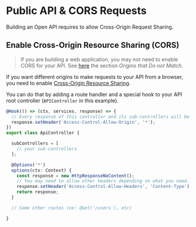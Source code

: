 # Public API & CORS Requests

Building an Open API requires to allow Cross-Origin Request Sharing.

## Enable Cross-Origin Resource Sharing (CORS)

> If you are building a web application, you may not need to enable CORS for your API. See [here](../frontend-integration/angular-react-vue.md) the section *Origins that Do not Match*.

If you want different origins to make requests to your API from a browser, you need to enable [Cross-Origin Resource Sharing](https://www.html5rocks.com/en/tutorials/cors/).

You can do that by adding a route handler and a special hook to your API root controller (`APIController` in this example).

```typescript
@Hook(() => (ctx, services, response) => {
  // Every response of this controller and its sub-controllers will be added this header.
  response.setHeader('Access-Control-Allow-Origin', '*');
})
export class ApiController {

  subControllers = [
    // your sub-controllers
  ];

  @Options('*')
  options(ctx: Context) {
    const response = new HttpResponseNoContent();
    // You may need to allow other headers depending on what you need.
    response.setHeader('Access-Control-Allow-Headers', 'Content-Type');
    return response;
  }

  // Some other routes (ex: @Get('/users'), etc)

}
```
